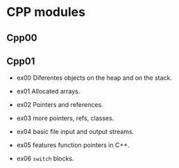 # CPP modules

## Cpp00

## Cpp01

-	ex00 Diferentes objects on the heap and on the stack.
-	ex01 Allocated arrays.
-	ex02 Pointers and references.
-	ex03 more pointers, refs, classes.

-	ex04 basic file input and output streams.
-	ex05 features function pointers in C++.
-	ex06 ``switch`` blocks.
